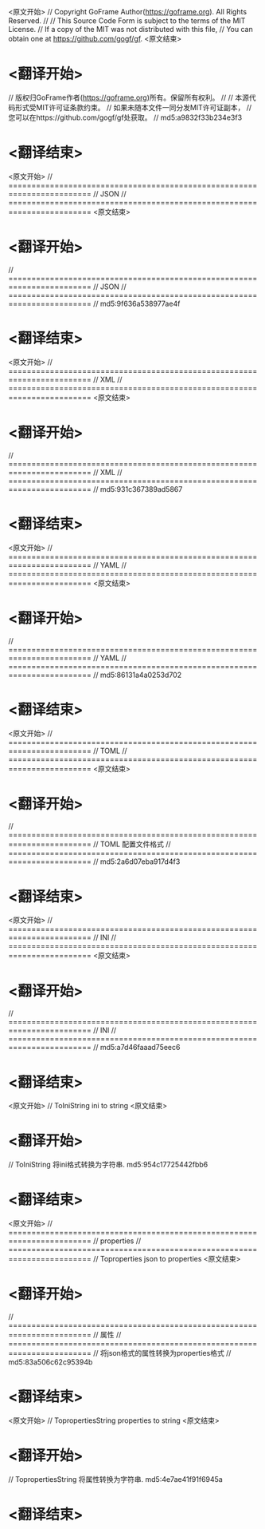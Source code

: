 
<原文开始>
// Copyright GoFrame Author(https://goframe.org). All Rights Reserved.
//
// This Source Code Form is subject to the terms of the MIT License.
// If a copy of the MIT was not distributed with this file,
// You can obtain one at https://github.com/gogf/gf.
<原文结束>

# <翻译开始>
// 版权归GoFrame作者(https://goframe.org)所有。保留所有权利。
//
// 本源代码形式受MIT许可证条款约束。
// 如果未随本文件一同分发MIT许可证副本，
// 您可以在https://github.com/gogf/gf处获取。
// md5:a9832f33b234e3f3
# <翻译结束>


<原文开始>
// ========================================================================
// JSON
// ========================================================================
<原文结束>

# <翻译开始>
// ========================================================================
// JSON
// ========================================================================
// md5:9f636a538977ae4f
# <翻译结束>


<原文开始>
// ========================================================================
// XML
// ========================================================================
<原文结束>

# <翻译开始>
// ========================================================================
// XML
// ========================================================================
// md5:931c367389ad5867
# <翻译结束>


<原文开始>
// ========================================================================
// YAML
// ========================================================================
<原文结束>

# <翻译开始>
// ========================================================================
// YAML
// ========================================================================
// md5:86131a4a0253d702
# <翻译结束>


<原文开始>
// ========================================================================
// TOML
// ========================================================================
<原文结束>

# <翻译开始>
// ========================================================================
// TOML 配置文件格式
// ========================================================================
// md5:2a6d07eba917d4f3
# <翻译结束>


<原文开始>
// ========================================================================
// INI
// ========================================================================
<原文结束>

# <翻译开始>
// ========================================================================
// INI
// ========================================================================
// md5:a7d46faaad75eec6
# <翻译结束>


<原文开始>
// ToIniString ini to string
<原文结束>

# <翻译开始>
// ToIniString 将ini格式转换为字符串. md5:954c17725442fbb6
# <翻译结束>


<原文开始>
// ========================================================================
// properties
// ========================================================================
// Toproperties json to properties
<原文结束>

# <翻译开始>
// ========================================================================
// 属性
// ========================================================================
// 将json格式的属性转换为properties格式
// md5:83a506c62c95394b
# <翻译结束>


<原文开始>
// TopropertiesString properties to string
<原文结束>

# <翻译开始>
// TopropertiesString 将属性转换为字符串. md5:4e7ae41f91f6945a
# <翻译结束>


